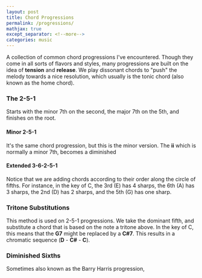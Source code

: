 ```yaml
---
layout: post
title: Chord Progressions
permalink: /progressions/
mathjax: true
except_separator: <!--more-->
categories: music
---
```


A collection of common chord progressions I've encountered. Though they come in all sorts of flavors and styles, many progressions are built on the idea of **tension** and **release**. We play dissonant chords to "push" the melody towards a nice resolution, which usually is the tonic chord (also known as the home chord). 

<!--more--> 

### The 2-5-1

Starts with the minor 7th on the second, the major 7th on the 5th, and finishes on the root.

#### Minor 2-5-1

It's the same chord progression, but this is the minor version. The **ii** which is normally a minor 7th, becomes a diminished 

#### Extended 3-6-2-5-1

Notice that we are adding chords according to their order along the circle of fifths. For instance, in the key of C, the 3rd (E) has 4 sharps, the 6th (A) has 3 sharps, the 2nd (D) has 2 sharps, and the 5th (G) has one sharp. 

### Tritone Substitutions

This method is used on 2-5-1 progressions. We take the dominant fifth, and substitute a chord that is based on the note a tritone above. In the key of C, this means that the **G7** might be replaced by a **C#7**. This results in a chromatic sequence (**D** - **C#** - **C**).

### Diminished Sixths

Sometimes also known as the Barry Harris progression, 

